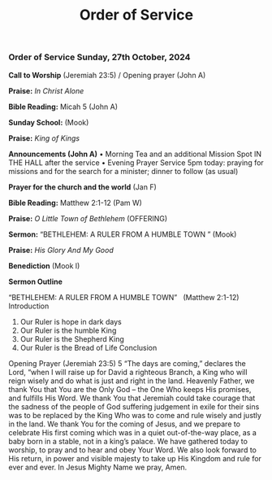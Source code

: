 ﻿---
layout: oos
title: Order of Service
---
### Order of Service Sunday, 27th October, 2024

**Call to Worship** (Jeremiah 23:5) / Opening prayer (John A)

**Praise:** *In Christ Alone*

**Bible Reading:** Micah 5 (John A)

**Sunday School:** (Mook)

**Praise:** *King of Kings*
 
 **Announcements (John A)**
    • Morning Tea and an additional Mission Spot IN THE HALL after the service
    • Evening Prayer Service 5pm today: praying for missions and for the search for a minister; dinner to follow (as usual)
  
  
**Prayer for the church and the world** (Jan F)

**Bible Reading:** Matthew 2:1-12 (Pam W)

**Praise:** *O Little Town of Bethlehem* (OFFERING)

**Sermon:**  “BETHLEHEM: A RULER FROM A HUMBLE TOWN ” (Mook)

**Praise:** *His Glory And My Good*

**Benediction**  (Mook l)


**Sermon Outline**

“BETHLEHEM: A RULER FROM A HUMBLE TOWN”   (Matthew 2:1-12)
Introduction
 1. Our Ruler is hope in dark days
 2. Our Ruler is the humble King
 3. Our Ruler is the Shepherd King
 4. Our Ruler is the Bread of Life
Conclusion



Opening Prayer (Jeremiah 23:5)
5 “The days are coming,” declares the Lord, “when I will raise up for David a righteous Branch, a King who will reign wisely and do what is just and right in the land.
Heavenly Father, we thank You that You are the Only God – the One Who keeps His promises, and fulfills His Word. We thank You that Jeremiah could take courage that the sadness of the people of God suffering judgement in exile for their sins was to be replaced by the King Who was to come and rule wisely and justly in the land.
We thank You for the coming of Jesus, and we prepare to celebrate His first coming which was in a quiet out-of-the-way place, as a baby born in a stable, not in a king’s palace. We have gathered today to worship, to pray and to hear and obey Your Word.
We also look forward to His return, in power and visible majesty to take up His Kingdom and rule for ever and ever.
In Jesus Mighty Name we pray, Amen.
